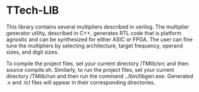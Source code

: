 # TTech-LIB

This library contains several multipliers described in verilog. The multiplier generator utility, described in C++, generates RTL code that is platform agnostic and can be synthesized for either ASIC or FPGA. The user can fine tune the multipliers by selecting architecture, target frequency, operand sizes, and digit sizes.

To compile the project files, set your current directory /TMlib/src and then source compile.sh. Similarly, to run the project files, set your current directory /TMlib/run and then run the command ../bin/libgen.exe. Generated .v and .tcl files will appear in their corresponding directories. 
